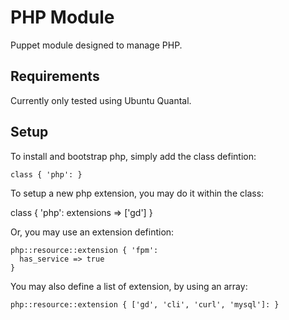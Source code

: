 # PHP Module

Puppet module designed to manage PHP.

## Requirements

Currently only tested using Ubuntu Quantal.

## Setup

To install and bootstrap php, simply add the class defintion:

    class { 'php': }

To setup a new php extension, you may do it within the class: 

  class { 'php':
    extensions => ['gd']
  }

Or, you may use an extension defintion:

    php::resource::extension { 'fpm':
      has_service => true
    }

You may also define a list of extension, by using an array:

    php::resource::extension { ['gd', 'cli', 'curl', 'mysql']: }